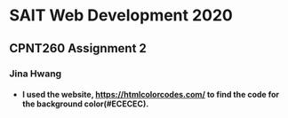 # SAIT Web Development 2020

## CPNT260 Assignment 2
### **Jina Hwang**

- #### I used the website, https://htmlcolorcodes.com/ to find the code for the background color(#ECECEC). 
